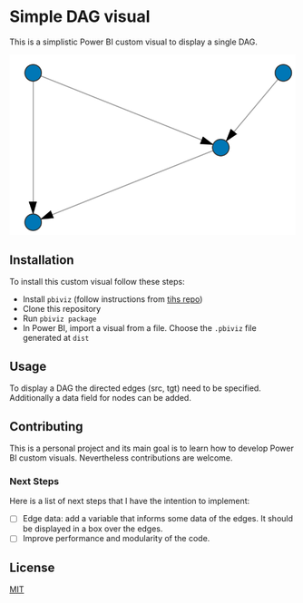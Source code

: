 # Simple DAG visual

This is a simplistic Power BI custom visual to display a single DAG.

![image](assets/icon.png)

## Installation

To install this custom visual follow these steps:
* Install `pbiviz` (follow instructions from [tihs repo](https://github.com/microsoft/PowerBI-visuals-tools))
* Clone this repository
* Run `pbiviz package`
* In Power BI, import a visual from a file. Choose the `.pbiviz` file generated at `dist`

## Usage

To display a DAG the directed edges (src, tgt) need to be specified. Additionally a data field for nodes can be added.

## Contributing

This is a personal project and its main goal is to learn how to develop Power BI custom visuals. Nevertheless contributions are welcome.

### Next Steps

Here is a list of next steps that I have the intention to implement:

- [ ] Edge data: add a variable that informs some data of the edges. It should be displayed in a box over the edges.
- [ ] Improve performance and modularity of the code.

## License

[MIT](https://choosealicense.com/licenses/mit/)
